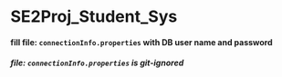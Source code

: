 # SE2Proj_Student_Sys

#### fill file: ```connectionInfo.properties``` with DB user name and password



##### file: ```connectionInfo.properties``` is git-ignored